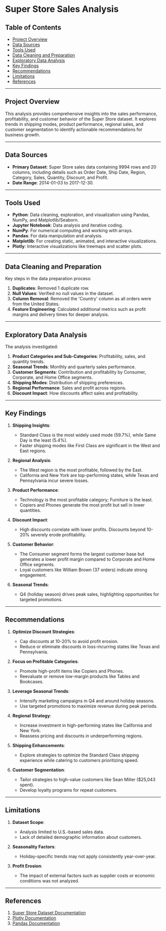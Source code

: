 # Super Store Sales Analysis

## Table of Contents
- [Project Overview](#project-overview)
- [Data Sources](#data-sources)
- [Tools Used](#tools-used)
- [Data Cleaning and Preparation](#data-cleaning-and-preparation)
- [Exploratory Data Analysis](#exploratory-data-analysis)
- [Key Findings](#key-findings)
- [Recommendations](#recommendations)
- [Limitations](#limitations)
- [References](#references)

---

## Project Overview

This analysis provides comprehensive insights into the sales performance, profitability, and customer behavior of the Super Store dataset. It explores trends in shipping modes, product performance, regional sales, and customer segmentation to identify actionable recommendations for business growth.

---

## Data Sources

- **Primary Dataset**: Super Store sales data containing 9994 rows and 20 columns, including details such as Order Date, Ship Date, Region, Category, Sales, Quantity, Discount, and Profit.
- **Date Range**: 2014-01-03 to 2017-12-30.

---

## Tools Used

- **Python**: Data cleaning, exploration, and visualization using Pandas, NumPy, and Matplotlib/Seaborn.
- **Jupyter Notebook**: Data analysis and iterative coding.
- **NumPy**: For numerical computing and working with arrays.
- **Pandas**: For data manipulation and analysis.
- **Matplotlib**: For creating static, animated, and interactive visualizations.
- **Plotly**: Interactive visualizations like treemaps and scatter plots.

---

## Data Cleaning and Preparation

Key steps in the data preparation process:
1. **Duplicates**: Removed 1 duplicate row.
2. **Null Values**: Verified no null values in the dataset.
3. **Column Removal**: Removed the 'Country' column as all orders were from the United States.
4. **Feature Engineering**: Calculated additional metrics such as profit margins and delivery times for deeper analysis.

---

## Exploratory Data Analysis

The analysis investigated:
1. **Product Categories and Sub-Categories**: Profitability, sales, and quantity trends.
2. **Seasonal Trends**: Monthly and quarterly sales performance.
3. **Customer Segments**: Contribution and profitability by Consumer, Corporate, and Home Office segments.
4. **Shipping Modes**: Distribution of shipping preferences.
5. **Regional Performance**: Sales and profit across regions.
6. **Discount Impact**: How discounts affect sales and profitability.

---

## Key Findings

1. **Shipping Insights**:
   - Standard Class is the most widely used mode (59.7%), while Same Day is the least (5.4%).
   - Faster shipping modes like First Class are significant in the West and East regions.

2. **Regional Analysis**:
   - The West region is the most profitable, followed by the East.
   - California and New York are top-performing states, while Texas and Pennsylvania incur severe losses.

3. **Product Performance**:
   - Technology is the most profitable category; Furniture is the least.
   - Copiers and Phones generate the most profit but sell in lower quantities.

4. **Discount Impact**:
   - High discounts correlate with lower profits. Discounts beyond 10-20% severely erode profitability.

5. **Customer Behavior**:
   - The Consumer segment forms the largest customer base but generates a lower profit margin compared to Corporate and Home Office segments.
   - Loyal customers like William Brown (37 orders) indicate strong engagement.

6. **Seasonal Trends**:
   - Q4 (holiday season) drives peak sales, highlighting opportunities for targeted promotions.

---

## Recommendations

1. **Optimize Discount Strategies**:
   - Cap discounts at 10-20% to avoid profit erosion.
   - Reduce or eliminate discounts in loss-incurring states like Texas and Pennsylvania.

2. **Focus on Profitable Categories**:
   - Promote high-profit items like Copiers and Phones.
   - Reevaluate or remove low-margin products like Tables and Bookcases.

3. **Leverage Seasonal Trends**:
   - Intensify marketing campaigns in Q4 and around holiday seasons.
   - Use targeted promotions to maximize revenue during peak periods.

4. **Regional Strategy**:
   - Increase investment in high-performing states like California and New York.
   - Reassess pricing and discounts in underperforming regions.

5. **Shipping Enhancements**:
   - Explore strategies to optimize the Standard Class shipping experience while catering to customers prioritizing speed.

6. **Customer Segmentation**:
   - Tailor strategies to high-value customers like Sean Miller ($25,043 spent).
   - Develop loyalty programs for repeat customers.

---

## Limitations

1. **Dataset Scope**:
   - Analysis limited to U.S.-based sales data.
   - Lack of detailed demographic information about customers.

2. **Seasonality Factors**:
   - Holiday-specific trends may not apply consistently year-over-year.

3. **Profit Erosion**:
   - The impact of external factors such as supplier costs or economic conditions was not analyzed.

---

## References

1. [Super Store Dataset Documentation](https://www.kaggle.com/datasets/vivek468/superstore-dataset-final/)
2. [Plotly Documentation](https://plotly.com/)
3. [Pandas Documentation](https://pandas.pydata.org/)
